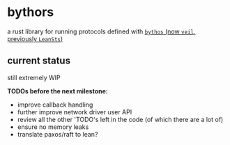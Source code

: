 # bythors

a rust library for running protocols defined with [`bythos` (now `veil`, previously `LeanSts`)](https://github.com/verse-lab/veil)

## current status

still extremely WIP

**TODOs before the next milestone:**

- improve callback handling
- further improve network driver user API
- review all the other 'TODO's left in the code (of which there are a lot of)
- ensure no memory leaks
- translate paxos/raft to lean?
